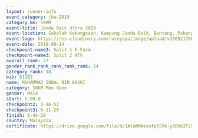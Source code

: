 ```yaml
---
layout: runner-info 
event_category: jbu-2019 
category_km: 50KM 
event-title: Janda Baik Ultra 2019 
event-location: Sekolah Kebangsaan, Kampung Janda Baik, Bentong, Pahang, Malaysia 
event-logo: https://res.cloudinary.com/raceyaya/image/upload/v1569217009/logo/janda-baik_vch1pc.jpg 
event-date: 2019-09-14 
checkpoint-name2: Split 1 E Farm 
checkpoint-name3: Split 2 ATV 
overall_rank: 27
gender_rank_rank_rank_rank_rank: 24
category_rank: 18
bib: 51103
name: MUHAMMAD IQBAL BIN BASRI
category: 50KM Men Open
gender: Male
start: 0-00.0
checkpoint2: 3-16-52
checkpoint3: 6-11-20
finish: 6-44-28
country: Malaysia
certificate: https://drive.google.com/file/d/1AtaNMAesufplSVk-y38kb2F2xbmUwDe7/view?usp=sharing
---
```

